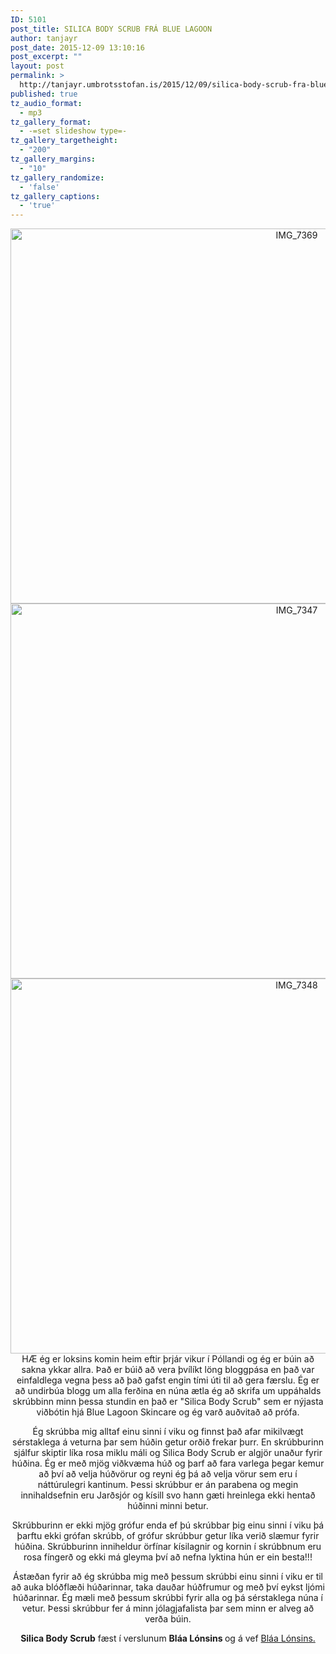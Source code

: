 ```yaml
---
ID: 5101
post_title: SILICA BODY SCRUB FRÁ BLUE LAGOON
author: tanjayr
post_date: 2015-12-09 13:10:16
post_excerpt: ""
layout: post
permalink: >
  http://tanjayr.umbrotsstofan.is/2015/12/09/silica-body-scrub-fra-blue-lagoon/
published: true
tz_audio_format:
  - mp3
tz_gallery_format:
  - -=set slideshow type=-
tz_gallery_targetheight:
  - "200"
tz_gallery_margins:
  - "10"
tz_gallery_randomize:
  - 'false'
tz_gallery_captions:
  - 'true'
---
```

<p style="text-align: center;"><img class="aligncenter size-large wp-image-5102" src="http://www.tanjayr.com/wp-content/uploads/2015/12/IMG_7369-1024x683.jpg" alt="IMG_7369" width="900" height="600" />
<img class="aligncenter size-large wp-image-5104" src="http://www.tanjayr.com/wp-content/uploads/2015/12/IMG_7347-1024x683.jpg" alt="IMG_7347" width="900" height="600" />
<img class="aligncenter size-large wp-image-5103" src="http://www.tanjayr.com/wp-content/uploads/2015/12/IMG_7348-1024x683.jpg" alt="IMG_7348" width="900" height="600" />HÆ ég er loksins komin heim eftir þrjár vikur í Póllandi og ég er búin að sakna ykkar allra. Það er búið að vera þvílíkt löng bloggpása en það var einfaldlega vegna þess að það gafst engin tími úti til að gera færslu. Ég er að undirbúa blogg um alla ferðina en núna ætla ég að skrifa um uppáhalds skrúbbinn minn þessa stundin en það er "Silica Body Scrub" sem er nýjasta viðbótin hjá Blue Lagoon Skincare og ég varð auðvitað að prófa.</p>
<p style="text-align: center;">Ég skrúbba mig alltaf einu sinni í viku og finnst það afar mikilvægt sérstaklega á veturna þar sem húðin getur orðið frekar þurr. En skrúbburinn sjálfur skiptir líka rosa miklu máli og <span class="nwe">Silica</span> <span class="nwe">Body</span> <span class="nwe">Scrub</span> er algjör unaður fyrir húðina. Ég er með mjög viðkvæma húð og þarf að fara varlega þegar kemur að því að velja húðvörur og reyni ég þá að velja vörur sem eru í náttúrulegri kantinum. Þessi skrúbbur er án <span class="nwe">parabena</span> og megin innihaldsefnin eru Jarðsjór og kísill svo hann gæti hreinlega ekki hentað húðinni minni betur.</p>
<p style="text-align: center;">Skrúbburinn er ekki mjög grófur enda ef þú skrúbbar þig einu sinni í viku þá þarftu ekki grófan skrúbb, of grófur skrúbbur getur líka verið slæmur fyrir húðina. Skrúbburinn inniheldur örfínar kísilagnir og kornin í skrúbbnum eru rosa fíngerð og ekki má gleyma því að nefna lyktina hún er ein besta!!!</p>
<p style="text-align: center;">Ástæðan fyrir að ég skrúbba mig með þessum skrúbbi einu sinni í viku er til að auka <span class="nwe">blóðflæði</span> húðarinnar, taka dauðar húðfrumur og með því eykst ljómi húðarinnar. Ég mæli með þessum skrúbbi fyrir alla og þá sérstaklega núna í vetur. Þessi skrúbbur fer á minn jólagjafalista þar sem minn er alveg að verða búin.</p>
<p style="text-align: center;"><b><span class="nwe">Silica</span> <span class="nwe">Body</span> <span class="nwe">Scrub</span></b> fæst í verslunum <b>Bláa Lónsins </b>og á vef <a href="http://www.bluelagoon.is/vefverslun/vara/silica-body-scrub-200ml/">Bláa Lónsins.</a></p>
&nbsp;